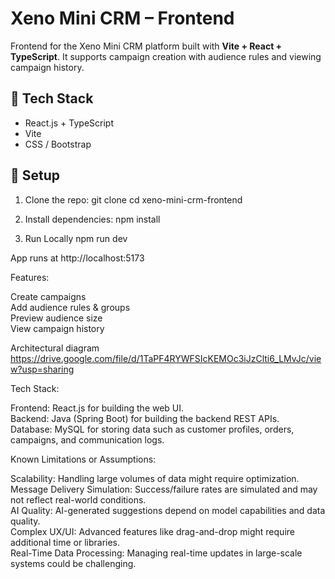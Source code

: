 # Xeno Mini CRM – Frontend

Frontend for the Xeno Mini CRM platform built with **Vite + React + TypeScript**. It supports campaign creation with audience rules and viewing campaign history.

## 🔧 Tech Stack

- React.js + TypeScript
- Vite
- CSS / Bootstrap

## 🚀 Setup

1. Clone the repo:
   git clone
   cd xeno-mini-crm-frontend

2. Install dependencies:
   npm install

3. Run Locally
   npm run dev

App runs at http://localhost:5173


Features:

Create campaigns <br>
Add audience rules & groups <br>
Preview audience size <br>
View campaign history <br>


Architectural diagram <br>
https://drive.google.com/file/d/1TaPF4RYWFSIcKEMOc3iJzClti6_LMvJc/view?usp=sharing
<br>

Tech Stack:<br>

Frontend: React.js for building the web UI.<br>
Backend: Java (Spring Boot) for building the backend REST APIs.<br>
Database: MySQL for storing data such as customer profiles, orders, campaigns, and communication logs.<br>

Known Limitations or Assumptions:<br>

Scalability: Handling large volumes of data might require optimization.<br>
Message Delivery Simulation: Success/failure rates are simulated and may not reflect real-world conditions.<br>
AI Quality: AI-generated suggestions depend on model capabilities and data quality.<br>
Complex UX/UI: Advanced features like drag-and-drop might require additional time or libraries.<br>
Real-Time Data Processing: Managing real-time updates in large-scale systems could be challenging.<br>

